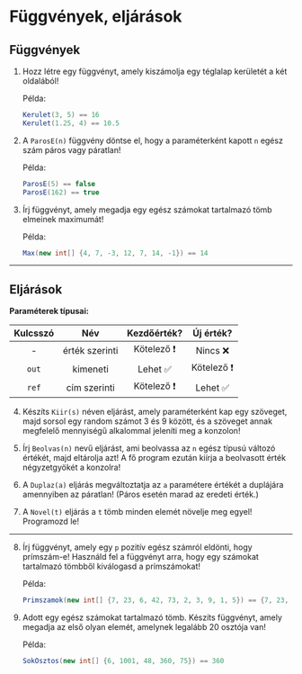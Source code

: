 # Függvények, eljárások

## Függvények

1. Hozz létre egy függvényt, amely kiszámolja egy téglalap kerületét a két oldalából!

    Példa:
    ```cs
    Kerulet(3, 5) == 16
    Kerulet(1.25, 4) == 10.5
    ```

2. A `ParosE(n)` függvény döntse el, hogy a paraméterként kapott `n` egész szám páros vagy páratlan!

    Példa:
    ```cs
    ParosE(5) == false
    ParosE(162) == true
    ```

3. Írj függvényt, amely megadja egy egész számokat tartalmazó tömb elmeinek maximumát!
    
    Példa:
    ``` cs
    Max(new int[] {4, 7, -3, 12, 7, 14, -1}) == 14
    ```

---

## Eljárások

**Paraméterek típusai:**
<div align="center">

| Kulcsszó |      Név       | Kezdőérték? | Új érték?  |
| :------: | :------------: | :---------: | :--------: |
|    -     | érték szerinti | Kötelező ❗  |  Nincs ❌   |
|  `out`   |    kimeneti    |   Lehet ✅   | Kötelező ❗ |
|  `ref`   |  cím szerinti  | Kötelező ❗  |  Lehet ✅   |

</div>

4. Készíts `Kiir(s)` néven eljárást, amely paraméterként kap egy szöveget, majd sorsol egy random számot 3 és 9 között, és a szöveget annak megfelelő mennyiségű alkalommal jeleníti meg a konzolon!

5. Írj `Beolvas(n)` nevű eljárást, ami beolvassa az `n` egész típusú változó értékét, majd eltárolja azt! A fő program ezután kiírja a beolvasott érték négyzetgyökét a konzolra!

6. A `Duplaz(a)` eljárás megváltoztatja az `a` paramétere értékét a duplájára amennyiben az páratlan! (Páros esetén marad az eredeti érték.)

7. A `Novel(t)` eljárás a `t` tömb minden elemét növelje meg egyel! Programozd le!

---

8. Írj függvényt, amely egy `p` pozitív egész számról eldönti, hogy prímszám-e! Használd fel a függvényt arra, hogy egy számokat tartalmazó tömbből kiválogasd a prímszámokat!

    Példa:
    ``` cs
    Primszamok(new int[] {7, 23, 6, 42, 73, 2, 3, 9, 1, 5}) == {7, 23, 73, 2, 3, 5}
    ```

9. Adott egy egész számokat tartalmazó tömb. Készíts függvényt, amely megadja az első olyan elemét, amelynek legalább 20 osztója van!

    Példa:
    ```cs
    SokOsztos(new int[] {6, 1001, 48, 360, 75}) == 360
    ```